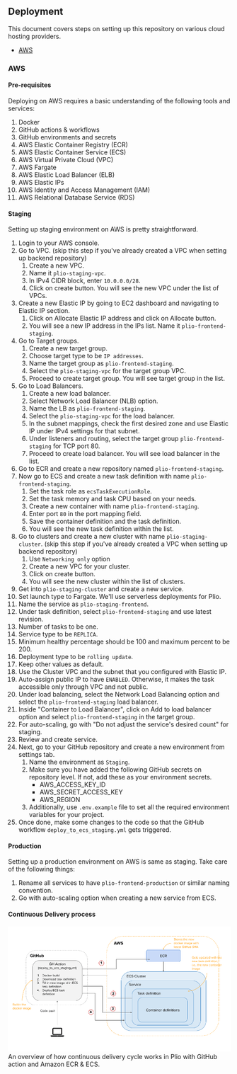 ## Deployment
This document covers steps on setting up this repository on various cloud hosting providers.

  - [AWS](#aws)

### AWS

#### Pre-requisites
Deploying on AWS requires a basic understanding of the following tools and services:
1. Docker
2. GitHub actions & workflows
3. GitHub environments and secrets
4. AWS Elastic Container Registry (ECR)
5. AWS Elastic Container Service (ECS)
6. AWS Virtual Private Cloud (VPC)
7. AWS Fargate
8. AWS Elastic Load Balancer (ELB)
9. AWS Elastic IPs
10. AWS Identity and Access Management (IAM)
11. AWS Relational Database Service (RDS)

#### Staging
Setting up staging environment on AWS is pretty straightforward.
1. Login to your AWS console.
2. Go to VPC. (skip this step if you've already created a VPC when setting up backend repository)
   1. Create a new VPC.
   2. Name it `plio-staging-vpc`.
   3. In IPv4 CIDR block, enter `10.0.0.0/28`.
   4. Click on create button. You will see the new VPC under the list of VPCs.
3. Create a new Elastic IP by going to EC2 dashboard and navigating to Elastic IP section.
   1. Click on Allocate Elastic IP address and click on Allocate button.
   2. You will see a new IP address in the IPs list. Name it `plio-frontend-staging`.
4. Go to Target groups.
   1. Create a new target group.
   2. Choose target type to be `IP addresses`.
   3. Name the target group as `plio-frontend-staging`.
   4. Select the `plio-staging-vpc` for the target group VPC.
   5. Proceed to create target group. You will see target group in the list.
5. Go to Load Balancers.
   1. Create a new load balancer.
   2. Select Network Load Balancer (NLB) option.
   3. Name the LB as `plio-frontend-staging`.
   4. Select the `plio-staging-vpc` for the load balancer.
   5. In the subnet mappings, check the first desired zone and use Elastic IP under IPv4 settings for that subnet.
   6. Under listeners and routing, select the target group `plio-frontend-staging` for TCP port 80.
   7. Proceed to create load balancer. You will see load balancer in the list.
6. Go to ECR and create a new repository named `plio-frontend-staging`.
7. Now go to ECS and create a new task definition with name `plio-frontend-staging`.
   1. Set the task role as `ecsTaskExecutionRole`.
   2. Set the task memory and task CPU based on your needs.
   3. Create a new container with name `plio-frontend-staging`.
   4. Enter port `80` in the port mapping field.
   5. Save the container definition and the task definition.
   6. You will see the new task definition within the list.
8. Go to clusters and create a new cluster with name `plio-staging-cluster`. (skip this step if you've already created a VPC when setting up backend repository)
   1. Use `Networking only` option
   2. Create a new VPC for your cluster.
   3. Click on create button.
   4. You will see the new cluster within the list of clusters.
9.  Get into `plio-staging-cluster` and create a new service.
   5. Set launch type to Fargate. We'll use serverless deployments for Plio.
   6. Name the service as `plio-staging-frontend`.
   7. Under task definition, select `plio-frontend-staging` and use latest revision.
   8. Number of tasks to be one.
   9. Service type to be `REPLICA`.
   10. Minimum healthy percentage should be 100 and maximum percent to be 200.
   11. Deployment type to be `rolling update`.
   12. Keep other values as default.
   13. Use the Cluster VPC and the subnet that you configured with Elastic IP.
   14. Auto-assign public IP to have `ENABLED`. Otherwise, it makes the task accessible only through VPC and not public.
   15. Under load balancing, select the Network Load Balancing option and select the `plio-frontend-staging` load balancer.
   16. Inside "Container to Load Balancer", click on Add to load balancer option and select `plio-frontend-staging` in the target group.
   17. For auto-scaling, go with "Do not adjust the service's desired count" for staging.
   18. Review and create service.
10. Next, go to your GitHub repository and create a new environment from settings tab.
    1. Name the environment as `Staging`.
    2. Make sure you have added the following GitHub secrets on repository level. If not, add these as your environment secrets.
       - AWS_ACCESS_KEY_ID
       - AWS_SECRET_ACCESS_KEY
       - AWS_REGION
    3. Additionally, use `.env.example` file to set all the required environment variables for your project.
11. Once done, make some changes to the code so that the GitHub workflow `deploy_to_ecs_staging.yml` gets triggered.


#### Production
Setting up a production environment on AWS is same as staging. Take care of the following things:
1. Rename all services to have `plio-frontend-production` or similar naming convention.
2. Go with auto-scaling option when creating a new service from ECS.


#### Continuous Delivery process
![Overview of Continuous Delivery process](./images/aws-gh-cd.png)
An overview of how continuous delivery cycle works in Plio with GitHub action and Amazon ECR & ECS.
